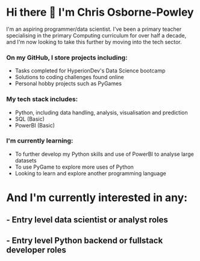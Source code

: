 # Hi there 👋 I'm Chris Osborne-Powley
I'm an aspiring programmer/data scientist. 
I've been a primary teacher specialising in the primary Computing curriculum for over half a decade, and I'm now looking to take this further by moving into the tech sector.

### On my GitHub, I store projects including:
- Tasks completed for HyperionDev's Data Science bootcamp
- Solutions to coding challenges found online
- Personal hobby projects such as PyGames

### My tech stack includes:
- Python, including data handling, analysis, visualisation and prediction
- SQL (Basic)
- PowerBI (Basic) 

### I'm currently learning:
- To further develop my Python skills and use of PowerBI to analyse large datasets
- To use PyGame to explore more uses of Python
- Looking to learn and explore another programming language

# And I'm currently interested in any:
## - Entry level data scientist or analyst roles
## - Entry level Python backend or fullstack developer roles

<!--
**ChrisAOP/ChrisAOP** is a ✨ _special_ ✨ repository because its `README.md` (this file) appears on your GitHub profile.

Here are some ideas to get you started:

- 🔭 I’m currently working on ...
- 🌱 I’m currently learning ...
- 👯 I’m looking to collaborate on ...
- 🤔 I’m looking for help with ...
- 💬 Ask me about ...
- 📫 How to reach me: ...
- 😄 Pronouns: ...
- ⚡ Fun fact: ...
-->

